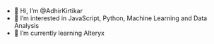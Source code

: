 - 👋 Hi, I’m @AdhirKirtikar
- 👀 I’m interested in JavaScript, Python, Machine Learning and Data Analysis
- 🌱 I’m currently learning Alteryx
